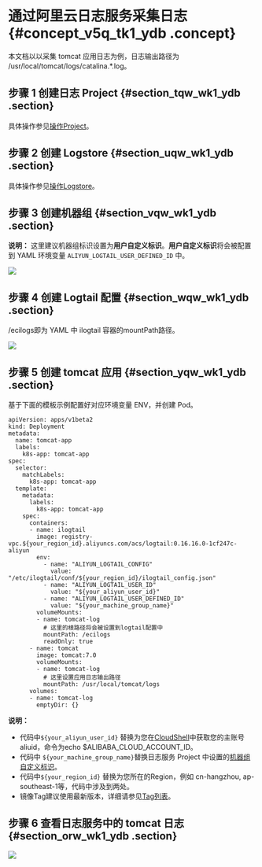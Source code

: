 # 通过阿里云日志服务采集日志 {#concept_v5q_tk1_ydb .concept}

本文档以以采集 tomcat 应用日志为例，日志输出路径为 /usr/local/tomcat/logs/catalina.\*.log。

## 步骤 1 创建日志 Project {#section_tqw_wk1_ydb .section}

具体操作参见[操作Project](../../../../intl.zh-CN/用户指南/准备工作/操作Project.md#)。

## 步骤 2 创建 Logstore {#section_uqw_wk1_ydb .section}

具体操作参见[操作Logstore](../../../../intl.zh-CN/用户指南/准备工作/操作Logstore.md#)。

## 步骤 3 创建机器组 {#section_vqw_wk1_ydb .section}

**说明：** 这里建议机器组标识设置为**用户自定义标识**。**用户自定义标识**将会被配置到 YAML 环境变量 `ALIYUN_LOGTAIL_USER_DEFINED_ID` 中。

![](http://static-aliyun-doc.oss-cn-hangzhou.aliyuncs.com/assets/img/16506/155763376539889_zh-CN.png)

## 步骤 4 创建 Logtail 配置 {#section_wqw_wk1_ydb .section}

/ecilogs即为 YAML 中 ilogtail 容器的mountPath路径。

![](http://static-aliyun-doc.oss-cn-hangzhou.aliyuncs.com/assets/img/16506/155763376610340_zh-CN.png)

## 步骤 5 创建 tomcat 应用 {#section_yqw_wk1_ydb .section}

基于下面的模板示例配置好对应环境变量 ENV，并创建 Pod。

```
apiVersion: apps/v1beta2
kind: Deployment
metadata:
  name: tomcat-app
  labels:
    k8s-app: tomcat-app
spec:
  selector:
    matchLabels:
      k8s-app: tomcat-app
  template:
    metadata:
      labels:
        k8s-app: tomcat-app
    spec:
      containers:
      - name: ilogtail
        image: registry-vpc.${your_region_id}.aliyuncs.com/acs/logtail:0.16.16.0-1cf247c-aliyun
        env:
          - name: "ALIYUN_LOGTAIL_CONFIG"
            value: "/etc/ilogtail/conf/${your_region_id}/ilogtail_config.json"
          - name: "ALIYUN_LOGTAIL_USER_ID"
            value: "${your_aliyun_user_id}"
          - name: "ALIYUN_LOGTAIL_USER_DEFINED_ID"
            value: "${your_machine_group_name}"
        volumeMounts:
        - name: tomcat-log
          # 这里的根路径将会被设置到logtail配置中
          mountPath: /ecilogs
          readOnly: true
      - name: tomcat
        image: tomcat:7.0
        volumeMounts:
        - name: tomcat-log
          # 这里设置应用日志输出路径
          mountPath: /usr/local/tomcat/logs
      volumes:
      - name: tomcat-log
        emptyDir: {}
```

**说明：** 

-   代码中`${your_aliyun_user_id}` 替换为您在[CloudShell](intl.zh-CN/用户指南/Kubernetes集群/集群管理/在CloudShell上通过kubectl管理Kubernetes集群.md#)中获取您的主账号aliuid，命令为echo $ALIBABA\_CLOUD\_ACCOUNT\_ID。
-   代码中 `${your_machine_group_name}`替换日志服务 Project 中设置的[机器组自定义标识](../../../../intl.zh-CN/用户指南/Logtail采集/机器组/创建用户自定义标识机器组.md#)。
-   代码中`${your_region_id}` 替换为您所在的Region，例如 cn-hangzhou, ap-southeast-1等，代码中涉及到两处。
-   镜像Tag建议使用最新版本，详细请参见[Tag列表](https://parters-intl.console.aliyun.com/images/cn-hangzhou/acs/logtail/detail)。

## 步骤 6 查看日志服务中的 tomcat 日志 {#section_orw_wk1_ydb .section}

![](http://static-aliyun-doc.oss-cn-hangzhou.aliyuncs.com/assets/img/16506/155763376610341_zh-CN.png)

